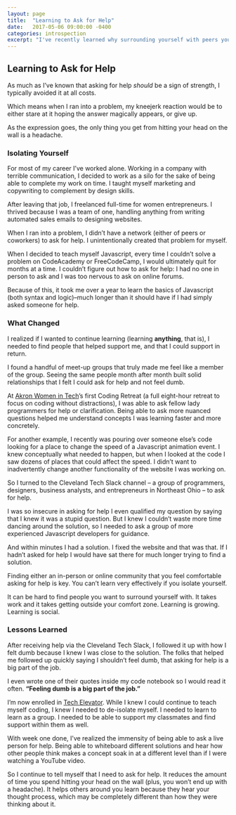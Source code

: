 ```yaml
---
layout: page
title:  "Learning to Ask for Help"
date:   2017-05-06 09:00:00 -0400
categories: introspection
excerpt: "I've recently learned why surrounding yourself with peers you trust is so important."
---
```


## Learning to Ask for Help

As much as I’ve known that asking for help *should* be a sign of strength, I typically avoided it at all costs.

Which means when I ran into a problem, my kneejerk reaction would be to either stare at it hoping the answer magically appears, or give up.

As the expression goes, the only thing you get from hitting your head on the wall is a headache.

### Isolating Yourself

For most of my career I’ve worked alone. Working in a company with terrible communication, I decided to work as a silo for the sake of being able to complete my work on time. I taught myself marketing and copywriting to complement by design skills.

After leaving that job, I freelanced full-time for women entrepreneurs. I thrived because I was a team of one, handling anything from writing automated sales emails to designing websites.

When I ran into a problem, I didn’t have a network (either of peers or coworkers) to ask for help. I unintentionally created that problem for myself.

When I decided to teach myself Javascript, every time I couldn’t solve a problem on CodeAcademy or FreeCodeCamp, I would ultimately quit for months at a time. I couldn’t figure out how to ask for help: I had no one in person to ask and I was too nervous to ask on online forums.

Because of this, it took me over a year to learn the basics of Javascript (both syntax and logic)–much longer than it should have if I had simply asked someone for help.

### What Changed

I realized if I wanted to continue learning (learning **anything**, that is), I needed to find people that helped support me, and that I could support in return.

I found a handful of meet-up groups that truly made me feel like a member of the group. Seeing the same people month after month built solid relationships that I felt I could ask for help and not feel dumb.

At [Akron Women in Tech](http://akronwit.org/)’s first Coding Retreat (a full eight-hour retreat to focus on coding without distractions), I was able to ask fellow lady programmers for help or clarification. Being able to ask more nuanced questions helped me understand concepts I was learning faster and more concretely.

For another example, I recently was pouring over someone else’s code looking for a place to change the speed of a Javascript animation event. I knew conceptually what needed to happen, but when I looked at the code I saw dozens of places that could affect the speed. I didn’t want to inadvertently change another functionality of the website I was working on.

So I turned to the Cleveland Tech Slack channel – a group of programmers, designers, business analysts, and entrepreneurs in Northeast Ohio – to ask for help.

I was so insecure in asking for help I even qualified my question by saying that I knew it was a stupid question. But I knew I couldn’t waste more time dancing around the solution, so I needed to ask a group of more experienced Javascript developers for guidance.

And within minutes I had a solution. I fixed the website and that was that. If I hadn’t asked for help I would have sat there for much longer trying to find a solution.

Finding either an in-person or online community that you feel comfortable asking for help is key. You can’t learn very effectively if you isolate yourself.

It can be hard to find people you want to surround yourself with. It takes work and it takes getting outside your comfort zone. Learning is growing. Learning is social.

### Lessons Learned

After receiving help via the Cleveland Tech Slack, I followed it up with how I felt dumb because I knew I was close to the solution. The folks that helped me followed up quickly saying I shouldn’t feel dumb, that asking for help is a big part of the job.

I even wrote one of their quotes inside my code notebook so I would read it often. **“Feeling dumb is a big part of the job.”**

I’m now enrolled in [Tech Elevator](http://techelevator.com). While I knew I could continue to teach myself coding, I knew I needed to de-isolate myself. I needed to learn to learn as a group. I needed to be able to support my classmates and find support within them as well.

With week one done, I’ve realized the immensity of being able to ask a live person for help. Being able to whiteboard different solutions and hear how other people think makes a concept soak in at a different level than if I were watching a YouTube video.

So I continue to tell myself that I need to ask for help. It reduces the amount of time you spend hitting your head on the wall (plus, you won’t end up with a headache). It helps others around you learn because they hear your thought process, which may be completely different than how they were thinking about it.
